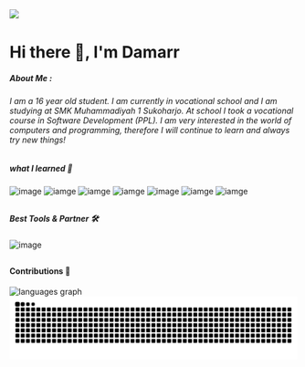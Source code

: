 <!--
**ddamar798/ddamar798** is a ✨ _special_ ✨ repository because its `README.md` (this file) appears on your GitHub profile.

Here are some ideas to get you started:

- 🔭 I’m currently working on ...
- 🌱 I’m currently learning ...
- 👯 I’m looking to collaborate on ...
- 🤔 I’m looking for help with ...
- 💬 Ask me about ...
- 📫 How to reach me: ...
- 😄 Pronouns: ...
- ⚡ Fun fact: ...
-->
<!-- <h1 align="left">Hey 👋 I'M DAMARR</h1> -->

<img src="https://media0.giphy.com/media/v1.Y2lkPTc5MGI3NjExcmt4ZWNhbTZ3dGk3eGFvdWV5Nnd4eG00ejAzdGQ5cWd4cWljdzJjciZlcD12MV9pbnRlcm5hbF9naWZfYnlfaWQmY3Q9Zw/H03PuVdwREB21ANkLX/giphy.gif" width="640"/>

# Hi there 👋, I'm Damarr
##### About Me :
###### I am a 16 year old student. I am currently in vocational school and I am studying at SMK Muhammadiyah 1 Sukoharjo. At school I took a vocational course in Software Development (PPL). I am very interested in the world of computers and programming, therefore I will continue to learn and always try new things!
##


##### what I learned 📖
![image](https://img.shields.io/badge/HTML5-E34F26?style=for-the-badge&logo=html5&logoColor=white) ![iamge](https://img.shields.io/badge/PHP-777BB4?style=for-the-badge&logo=php&logoColor=white) ![iamge](https://img.shields.io/badge/Python-FFD43B?style=for-the-badge&logo=python&logoColor=blue) ![iamge](https://img.shields.io/badge/Go-00ADD8?style=for-the-badge&logo=go&logoColor=white) ![image](https://img.shields.io/badge/MongoDB-4EA94B?style=for-the-badge&logo=mongodb&logoColor=white) ![iamge](https://img.shields.io/badge/Pandas-2C2D72?style=for-the-badge&logo=pandas&logoColor=white) ![iamge](https://img.shields.io/badge/Numpy-777BB4?style=for-the-badge&logo=numpy&logoColor=white)

##
##### Best Tools & Partner 🛠
![image](https://img.shields.io/badge/ChatGPT-74aa9c?style=for-the-badge&logo=openai&logoColor=white)

##
#### Contributions 📎
<div>
  <img src="https://github-readme-stats.vercel.app/api/top-langs?username=ddamar798&locale=en&hide_title=false&layout=compact&card_width=320&langs_count=5&theme=dracula&hide_border=false&order=2" height="150" alt="languages graph"  />
</div>

<img src="https://raw.githubusercontent.com/ddamar798/ddamar798/output/snake.svg" alt="Snake animation" />

###
